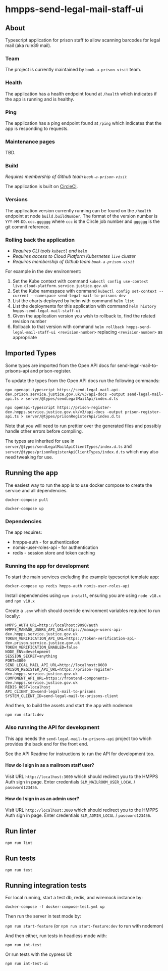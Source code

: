 # hmpps-send-legal-mail-staff-ui

## About
Typescript application for prison staff to allow scanning barcodes for legal mail (aka rule39 mail).

### Team
The project is currently maintained by `book-a-prison-visit` team.

### Health
The application has a health endpoint found at `/health` which indicates if the app is running and is healthy.

### Ping
The application has a ping endpoint found at `/ping` which indicates that the app is responding to requests.

### Maintenance pages
TBD.

### Build
<em>Requires membership of Github team `book-a-prison-visit`</em>

The application is built on [CircleCI](https://app.circleci.com/pipelines/github/ministryofjustice/hmpps-send-legal-mail-staff-ui).

### Versions
The application version currently running can be found on the `/health` endpoint at node `build.buildNumber`. The format of the version number is `YYY-MM-DD.ccc.gggggg` where `ccc` is the Circle job number and `gggggg` is the git commit reference.

### Rolling back the application

* <em>Requires CLI tools `kubectl` and `helm`</em>
* <em>Requires access to Cloud Platform Kubernetes `live` cluster</em>
* <em>Requires membership of Github team `book-a-prison-visit`</em>

For example in the dev environment:
1. Set the Kube context with command `kubectl config use-context live.cloud-platform.service.justice.gov.uk`
2. Set the Kube namespace with command `kubectl config set-context --current --namespace send-legal-mail-to-prisons-dev`
3. List the charts deployed by helm with command `helm list`
4. List the deployments for this application with command `helm history hmpps-send-legal-mail-staff-ui`
5. Given the application version you wish to rollback to, find the related revision number
6. Rollback to that version with command `helm rollback hmpps-send-legal-mail-staff-ui <revision-number>` replacing `<revision-number>` as appropriate

## Imported Types
Some types are imported from the Open API docs for send-legal-mail-to-prisons-api and prison-register.

To update the types from the Open API docs run the following commands:

`npx openapi-typescript https://send-legal-mail-api-dev.prison.service.justice.gov.uk/v3/api-docs -output send-legal-mail-api.ts > server/@types/sendLegalMailApi/index.d.ts`

`npx openapi-typescript https://prison-register-dev.hmpps.service.justice.gov.uk/v3/api-docs -output prison-register-api.ts > server/@types/prisonRegisterApi/index.d.ts`

Note that you will need to run prettier over the generated files and possibly handle other errors before compiling.

The types are inherited for use in `server/@types/sendLegalMailApiClientTypes/index.d.ts` and `server/@types/prisonRegisterApiClientTypes/index.d.ts` which may also need tweaking for use.

## Running the app
The easiest way to run the app is to use docker compose to create the service and all dependencies. 

`docker-compose pull`

`docker-compose up`

### Dependencies
The app requires: 
* hmpps-auth - for authentication
* nomis-user-roles-api - for authentication
* redis - session store and token caching

### Running the app for development

To start the main services excluding the example typescript template app: 

`docker-compose up redis hmpps-auth nomis-user-roles-api`

Install dependencies using `npm install`, ensuring you are using `node v18.x` and `npm v10.x`

Create a `.env` which should override environment variables required to run locally:
```properties
HMPPS_AUTH_URL=http://localhost:9090/auth
HMPPS_MANAGE_USERS_API_URL=https://manage-users-api-dev.hmpps.service.justice.gov.uk
TOKEN_VERIFICATION_API_URL=https://token-verification-api-dev.prison.service.justice.gov.uk
TOKEN_VERIFICATION_ENABLED=false
NODE_ENV=development
SESSION_SECRET=anything
PORT=3000
SEND_LEGAL_MAIL_API_URL=http://localhost:8080
PRISON_REGISTER_API_URL=https://prison-register-dev.hmpps.service.justice.gov.uk
COMPONENT_API_URL=https://frontend-components-dev.hmpps.service.justice.gov.uk
REDIS_HOST=localhost
API_CLIENT_ID=send-legal-mail-to-prisons
SYSTEM_CLIENT_ID=send-legal-mail-to-prisons-client
```

And then, to build the assets and start the app with nodemon:

`npm run start:dev`

### Also running the API for development
This app needs the `send-legal-mail-to-prisons-api` project too which provides the back end for the front end.

See the API Readme for instructions to run the API for development too.

#### How do I sign in as a mailroom staff user?
Visit URL `http://localhost:3000` which should redirect you to the HMPPS Auth sign in page. Enter credentials `SLM_MAILROOM_USER_LOCAL` / `password123456`.

#### How do I sign in as an admin user?
Visit URL `http://localhost:3000` which should redirect you to the HMPPS Auth sign in page. Enter credentials `SLM_ADMIN_LOCAL` / `password123456`.

## Run linter
`npm run lint`

## Run tests
`npm run test`

## Running integration tests
For local running, start a test db, redis, and wiremock instance by:

`docker-compose -f docker-compose-test.yml up`

Then run the server in test mode by:

`npm run start-feature` (or `npm run start-feature:dev` to run with nodemon)

And then either, run tests in headless mode with:

`npm run int-test`

Or run tests with the cypress UI:

`npm run int-test-ui`
